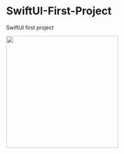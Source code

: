 # SwiftUI-First-Project
SwiftUI first project

<img src="https://github.com/berupu/SwiftUI-First-Project/blob/main/Swiftui%20part%201.mp4" width="300" /> 
